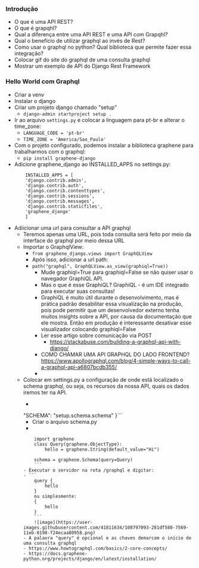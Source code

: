 ### Introdução

- O que é uma API REST?
- O que é grapqhl? 
- Qual a diferença entre uma API REST e uma API com Grapqhl?
- Qual o benefício de utilizar graphql ao invés de Rest?
- Como usar o graphql no python? Qual biblioteca que permite fazer essa integração?
- Colocar gif do site do graphql de uma consulta graphql
- Mostrar um exemplo de API do Django Rest Framework

### Hello World com Graphql

- Criar a venv
- Instalar o django
- Criar um projeto django chamado "setup"
  - ```django-admin startproject setup .```
- Ir ao arquivo ```settings.py``` e colocar a linguagem para pt-br e alterar o time_zone:
  - ```LANGUAGE_CODE = 'pt-br'```
  - ```TIME_ZONE = 'America/Sao_Paulo'```
- Com o projeto configurado, podemos instalar a biblioteca graphene para trabalharmos com o graphql:
  - ```pip install graphene-django```
- Adicione graphene_django ao INSTALLED_APPS no settings.py:
    ```
        INSTALLED_APPS = [
        'django.contrib.admin',
        'django.contrib.auth',
        'django.contrib.contenttypes',
        'django.contrib.sessions',
        'django.contrib.messages',
        'django.contrib.staticfiles',
        'graphene_django'
        ]
    ```
- Adiicionar uma url para consultar a API graphql
  - Teremos apenas uma URL, pois toda consulta será feito por meio da interface do graphql por meio dessa URL
  - Importar o GraphqlView:
    - ```from graphene_django.views import GraphQLView```
    - Após isso, adicionar a url path:
    - ```path("graphql", GraphQLView.as_view(graphiql=True))```
      - Mude graphiql=True para graphiql=False se não quiser usar o navegador GraphiQL API.
      - Mas o que é esse GraphiQL? GraphiQL - é um IDE integrado para executar suas consultas!
      - GraphiQL é muito útil durante o desenvolvimento, mas é prática padrão desabilitar essa visualização na produção, pois pode permitir que um desenvolvedor externo tenha muitos insights sobre a API, por causa da documentação que ele mostra. Então em produção é interessante desativar esse visualizador colocando graphiql=False
      - Ler esse artigo sobre comunicação via POST
        - https://stackabuse.com/building-a-graphql-api-with-django/
      - COMO CHAMAR UMA API GRAPHQL DO LADO FRONTEND? https://www.apollographql.com/blog/4-simple-ways-to-call-a-graphql-api-a6807bcdb355/
      - 
  - Colocar em settings.py a configuração de onde está localizado o schema graphql, ou seja, os recursos da nossa API, quais os dados iremos ter na API.
    - ```GRAPHENE = {
    "SCHEMA": "setup.schema.schema"
    }```
    - Criar o arquivo schema.py
    - 
    ```
        import graphene
        class Query(graphene.ObjectType):
            hello = graphene.String(default_value="Hi")

        schema = graphene.Schema(query=Query)
        ```
    - Executar o servidor na rota /graphql e digitar:
    - ```
        query {
            hello
        }
        ou simplesmente:
        {
  	        hello
        }
        ```
        ![image](https://user-images.githubusercontent.com/41811634/108797093-281df580-7569-11eb-8198-f24ecaa80958.png)
    - A palavra "query" é opcional e as chaves demarcam o início de uma consulta graphql
    - https://www.howtographql.com/basics/2-core-concepts/
    - https://docs.graphene-python.org/projects/django/en/latest/installation/